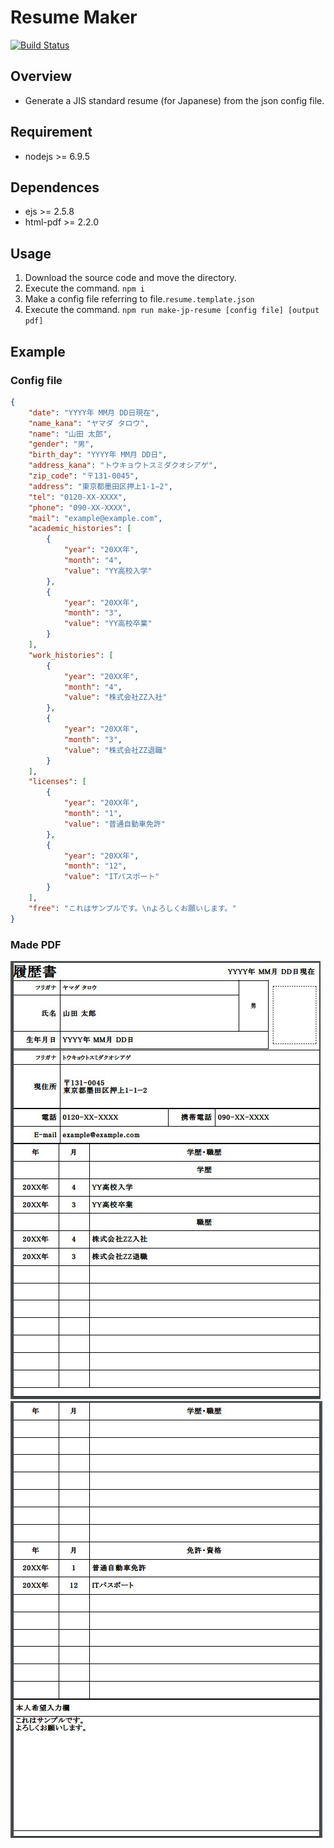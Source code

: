 Resume Maker
===

[![Build Status](https://travis-ci.com/PruneMazui/resume-maker.svg?branch=master)](https://travis-ci.com/PruneMazui/resume-maker)

## Overview

* Generate a JIS standard resume (for Japanese) from the json config file.

## Requirement

* nodejs >= 6.9.5

## Dependences

* ejs >= 2.5.8
* html-pdf >= 2.2.0

## Usage

1. Download the source code and move the directory.
2. Execute the command. `npm i`
3. Make a config file referring to file.`resume.template.json`
4. Execute the command. `npm run make-jp-resume [config file] [output pdf]`

## Example

### Config file

```json
{
    "date": "YYYY年 MM月 DD日現在",
    "name_kana": "ヤマダ タロウ",
    "name": "山田 太郎",
    "gender": "男",
    "birth_day": "YYYY年 MM月 DD日",
    "address_kana": "トウキョウトスミダクオシアゲ",
    "zip_code": "〒131-0045",
    "address": "東京都墨田区押上1-1−2",
    "tel": "0120-XX-XXXX",
    "phone": "090-XX-XXXX",
    "mail": "example@example.com",
    "academic_histories": [
        {
            "year": "20XX年",
            "month": "4",
            "value": "YY高校入学"
        },
        {
            "year": "20XX年",
            "month": "3",
            "value": "YY高校卒業"
        }
    ],
    "work_histories": [
        {
            "year": "20XX年",
            "month": "4",
            "value": "株式会社ZZ入社"
        },
        {
            "year": "20XX年",
            "month": "3",
            "value": "株式会社ZZ退職"
        }
    ],
    "licenses": [
        {
            "year": "20XX年",
            "month": "1",
            "value": "普通自動車免許"
        },
        {
            "year": "20XX年",
            "month": "12",
            "value": "ITパスポート"
        }
    ],
    "free": "これはサンプルです。\nよろしくお願いします。"
}
```
### Made PDF

![capture1.jpg](example/capture1.jpg)
![capture2.jpg](example/capture2.jpg)
